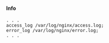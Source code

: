 #### Info
```
. . .
access_log /var/log/nginx/access.log;
error_log /var/log/nginx/error.log;
. . .
```
